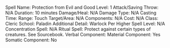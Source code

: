 
Spell Name: Protection from Evil and Good
Level: 1
Attack/Saving Throw: N/A
Duration: 10 minutes
Damage/Heal: N/A
Damage Type: N/A
Casting Time: 
Range: Touch
Target/Area: N/A
Components: N/A
Cost: N/A
Class: Cleric
School:  Paladin
Additional Detail:  Warlock
Per Higher Spell Level: N/A
Concentration Spell: N/A
Ritual Spell: Protect against certain types of creatures.  See Sourcebook.
Verbal Component: 
Material Component: Yes
Somatic Component: No
